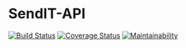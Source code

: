 # SendIT-API

[![Build Status](https://travis-ci.com/3Nakajugo/SendIT-API.svg?branch=main)](https://travis-ci.com/3Nakajugo/SendIT-API)
[![Coverage Status](https://coveralls.io/repos/github/3Nakajugo/SendIT-API/badge.svg?branch=main)](https://coveralls.io/github/3Nakajugo/SendIT-API?branch=main)
[![Maintainability](https://api.codeclimate.com/v1/badges/618c42517e82a73e0550/maintainability)](https://codeclimate.com/github/3Nakajugo/SendIT-API/maintainability)